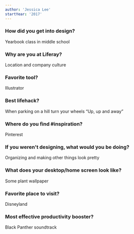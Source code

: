 ```yaml
---
author: 'Jessica Lee'
startYear: '2017'
---
```


### How did you get into design?

Yearbook class in middle school

### Why are you at Liferay?

Location and company culture

### Favorite tool?

Illustrator

### Best lifehack?

When parking on a hill turn your wheels “Up, up and away”

### Where do you find #inspiration?

Pinterest

### If you weren't designing, what would you be doing?

Organizing and making other things look pretty

### What does your desktop/home screen look like?

Some plant wallpaper

### Favorite place to visit?

Disneyland

### Most effective productivity booster?

Black Panther soundtrack
